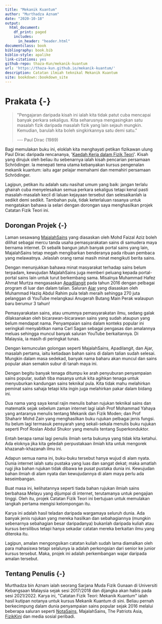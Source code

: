 ```yaml
--- 
title: "Mekanik Kuantum"
author: "Murthadza Aznam"
date: "2020-10-18"
output:
  html_document:
    df_print: paged
    includes:
      in_header: "header.html"
documentclass: book
bibliography: book.bib
biblio-style: apalike
link-citations: yes
github-repo: thaza-Kun/mekanik-kuantum
url: 'https://thaza-kun.github.io/mekanik-kuantum/'
description: Catatan ilmiah teknikal Mekanik Kuantum
site: bookdown::bookdown_site
---
```


# Prakata {-}

> "Pengajaran daripada kisah ini ialah kita tidak patut cuba mencapai banyak perkara sekaligus. Kita seharusnya mengasingkan satu masalah fizik daripada masalah fizik yang lain sejauh mungkin. Kemudian, barulah kita boleh singkirkannya satu demi satu."
>
><footer>--- Paul Dirac (1989)</footer>

Bagi memulakan buku ini, eloklah kita menghayati petikan fizikawan ulung Paul Dirac daripada rencananya, '[Kaedah Kerja dalam Fizik Teori](https://fizikkini.com/kaedah-kerja-dalam-fizik-teori-bahagian-i/)'. Kisah yang dirujuk oleh beliau itu sebenarnya ialah kisah pencarian persamaan Schr&ouml;dinger. Ia menepati tema utama kebanyakan kursus pengenalan mekanik kuantum: iaitu agar pelajar memahami dan memahiri persamaan Schr&ouml;dinger.

Lagipun, petikan itu adalah satu nasihat umum yang baik: jangan terlalu ghairah cuba menyelesaikan semua perkara sekaligus tetapi kenal pasti masalah-masalah kecil di laluan kejayaan tersebut dan selesaikanlah ia sedikit demi sedikit. Tambahan pula, tidak keterlaluan rasanya untuk mengatakan bahawa ia selari dengan dorongan saya menghasilkan projek Catatan Fizik Teori ini.

## Dorongan Projek {-}

Laman sesawang [MajalahSains](www.majalahsains.com) yang diasaskan oleh Mohd Faizal Aziz boleh dilihat sebagai mercu tanda usaha pemasyarakatan sains di samudera maya bernama internet. Di sebalik bangun jatuh banyak portal sains yang lain, MajalahSains tetap megah mengibarkan benderanya pada ribuan pembaca yang melawatnya. Jelaslah orang ramai masih minat mengikuti berita sains.

Dengan menunjukkan bahawa minat masyarakat terhadap sains belum terpadam, kewujudan MajalahSains juga memberi peluang kepada portal-portal sains lain untuk turut berkembang sama. Misalnya Muhammad Hafez Ahmat Murtza mengasaskan [Apadilangit](https://apadilangit.com/) pada tahun 2016 dengan pelbagai program di luar dan dalam talian. Saluran [Ajar](https://www.youtube.com/c/AjarMalaysia) yang diasaskan oleh Muhammad Haziq Abdul Rahim pula telah meraih sehingga 270 juta pelanggan di YouTube melangkaui Anugerah Butang Main Perak walaupun baru berumur 3 tahun!

Pemasyarakatan sains, atau umumnya pemasyarakatan ilmu, sedang galak dilaksanakan oleh bicarawan-bicarawan sains yang sudah ataupun yang belum mendapat nama. Penyampaian sains dalam konteks popular ini seringkali menyabitkan nama Carl Sagan sebagai pengasas dan amalannya meluas sehingga muncul banyak saluran YouTube berkaitannya. Di Malaysia, ia masih di peringkat tunas.

Dengan kemunculan golongan seperti MajalahSains, Apadilangit, dan Ajar, masalah pertama, iaitu ketiadaan bahan sains di dalam talian sudah selesai. Mungkin dalam masa sedekad, banyak nama baharu akan muncul dan sains popular akan semakin subur di tanah maya ini.

Dengan begitu banyak tenaga ditumpu ke arah penyuburan penyampaian sains popular, sudah tiba masanya untuk kita agihkan tenaga untuk menyuburkan kandungan sains teknikal pula. Kita tidak mahu melahirkan peminat sains sahaja tetapi kita ingin juga melahirkan pakar dalam bidang ini.

Dua nama yang saya kenal rajin menulis bahan rujukan teknikal sains dan matematik sejak sebelum zaman internet lagi ialah Prof Mohammad Yahaya yang antaranya menulis tentang Mekanik dan Fizik Moden; dan Prof Shaharir Mohd Zain yang menghasilkan buku rujukan pelbagai jenis fungsi. Itu belum lagi termasuk pensyarah yang sekali-sekala menulis buku rujukan seperti Prof Roslan Abdul Shukor yang menulis tentang Superkonduktor.

Entah berapa ramai lagi penulis ilmiah serta bukunya yang tidak kita ketahui. Ada eloknya jika kita geledah perpustakaan ilmiah kita untuk mengorek khazanah-khazanah ilmu ini.

Adapun semua nama ini, buku-buku tersebut hanya wujud di alam nyata. Dunia internet ialah satu pustaka yang luas dan sangat dekat; maka amatlah rugi jika bahan rujukan tidak dibawa ke pusat pustaka dunia ini. Kewujudan bahan ilmiah di alam nyata dan kewujudannya di alam maya perlu ada keseimbangan.

Buat masa ini, kelihatannya seperti tiada bahan rujukan ilmiah sains berbahasa Melayu yang dijumpai di internet, terutamanya untuk pengajian tinggi. Oleh itu, projek Catatan Fizik Teori ini bertujuan untuk memulakan langkah pertama mengisi kelompongan itu.

Karya ini adalah hasil teladan daripada wargamaya seluruh dunia. Ada banyak jenis rujukan yang mereka hasilkan dan sebahagiannya (mungkin sebenarnya sebahagian besar daripadanya) bukanlah daripada kuliah atau kursus bersilibus tetapi hanya sekadar catatan mereka berkaitan ilmu yang diteroka itu.

Lagipun, amalan mengongsikan catatan kuliah sudah lama diamalkan oleh para mahasiswa tetapi selalunya ia adalah perkongsian dari senior ke junior kursus tersebut. Maka, projek ini adalah perkembangan wajar daripada amalan tersebut.

## Tentang Penulis {-}

Murthadza bin Aznam ialah seorang Sarjana Muda Fizik Gunaan di Universiti Kebangsaan Malaysia sejak sesi 2017/2018 dan dijangka akan habis pada sesi 2021/2022. Karya ini, "Catatan Fizik Teori: Mekanik Kuantum" ialah hasil kutipan notanya untuk kursus Mekanik Kuantum di sini. Beliau pernah berkecimpung dalam dunia penyampaian sains popular sejak 2016 melalui beberapa saluran seperti [NotaSains](www.notasains.wordpress.com), MajalahSains, The Patriots Asia, [FizikKini](www.fizikkini.com) dan media sosial peribadi.
